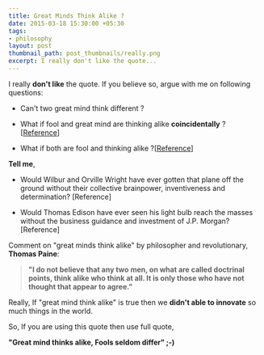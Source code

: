 ```yaml
---
title: Great Minds Think Alike ?
date: 2015-03-18 15:30:00 +05:30
tags:
- philosophy
layout: post
thumbnail_path: post_thumbnails/really.png
excerpt: I really don't like the quote...
---
```


I really **don't like** the quote. If you believe so, argue with me on following questions:

* Can't two great mind think different ?

* What if fool and great mind are thinking alike **coincidentally** ? [[Reference](http://bluejeans.com/blog/where-great-minds-meet)] 

* What if both are fool and thinking alike ?[[Reference](http://bluejeans.com/blog/where-great-minds-meet)]

**Tell me**,

* Would Wilbur and Orville Wright have ever gotten that plane off the ground without their collective brainpower, inventiveness and determination? [Reference]

* Would Thomas Edison have ever seen his light bulb reach the masses without the business guidance and investment of J.P. Morgan? [Reference]

Comment on "great minds think alike" by philosopher and revolutionary, **Thomas Paine**:

> **"I do not believe that any two men, on what are called doctrinal points, think alike who think at all. It is only those who have not thought that appear to agree."**

Really, If "great mind think alike" is true then we **didn't able to innovate** so much things in the world.

So, If you are using this quote then use full quote,

**"Great mind thinks alike, Fools seldom differ" ;-)**
